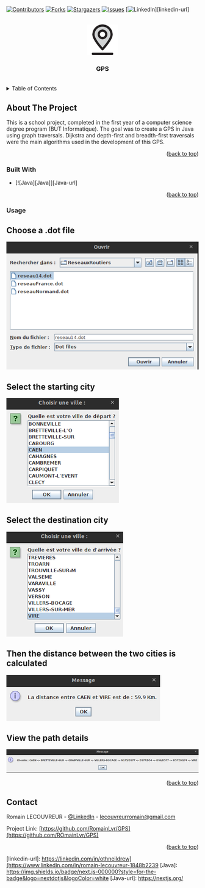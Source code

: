 <a name="readme-top"></a>

[![Contributors][contributors-shield]][contributors-url]
[![Forks][forks-shield]][forks-url]
[![Stargazers][stars-shield]][stars-url]
[![Issues][issues-shield]][issues-url]
[![LinkedIn][linkedin-shield]][linkedin-url]



<!-- PROJECT LOGO -->
<br/>
<div align="center">
  <a href="https://github.com/RomainLvr/GPS">
    <img src="images/logo.svg" alt="Logo" width="80" height="80">
  </a>

  <h3 align="center">GPS</h3>
 </div>
 <br/>


<!-- TABLE OF CONTENTS -->
<details>
  <summary>Table of Contents</summary>
  <ol>
    <li>
      <a href="#about-the-project">About The Project</a>
      <ul>
        <li><a href="#built-with">Built With</a></li>
      </ul>
      <li><a href="#usage">Usage</a></li>
    </li>
  </ol>
</details>



<!-- ABOUT THE PROJECT -->
## About The Project

This is a school project, completed in the first year of a computer science degree program (BUT Informatique).
The goal was to create a GPS in Java using graph traversals.
Dijkstra and depth-first and breadth-first traversals were the main algorithms used in the development of this GPS.

<p align="right">(<a href="#readme-top">back to top</a>)</p>



### Built With

* [![Java][Java]][Java-url]

<p align="right">(<a href="#readme-top">back to top</a>)</p>


<!-- USAGE EXAMPLES -->

### Usage

## Choose a .dot file

<img src="images/chooseDot.png">

## Select the starting city

<img src="images/startCity.png">

## Select the destination city

<img src="images/finalCity.png">

## Then the distance between the two cities is calculated

<img src="images/distance.png">

## View the path details

<img src="images/path.png">

<p align="right">(<a href="#readme-top">back to top</a>)</p>


## Contact

Romain LECOUVREUR - [@LinkedIn](https://www.linkedin.com/in/romain-lecouvreur-1848b2239/) - lecouvreurromain@gmail.com

Project Link: [https://github.com/RomainLvr/GPS](https://github.com/ROmainLvr/GPS)

<p align="right">(<a href="#readme-top">back to top</a>)</p>

[contributors-shield]: https://img.shields.io/github/contributors/RomainLvr/GPS.svg?style=for-the-badge
[contributors-url]: https://github.com/RomainLvr/GPS/graphs/contributors
[forks-shield]: https://img.shields.io/github/forks/RomainLvr/GPS.svg?style=for-the-badge
[forks-url]: https://github.com/RomainLvr/GPS/network/members
[stars-shield]: https://img.shields.io/github/stars/RomainLvr/GPS.svg?style=for-the-badge
[stars-url]: https://github.com/RomainLvr/GPS/stargazers
[issues-shield]: https://img.shields.io/github/issues/RomainLvr/GPS.svg?style=for-the-badge
[issues-url]: https://github.com/RomainLvr/GPS/issues
[license-shield]: https://img.shields.io/github/license/RomainLvr/GPS.svg?style=for-the-badge
[linkedin-shield]: https://img.shields.io/badge/-LinkedIn-black.svg?style=for-the-badge&logo=linkedin&colorB=555
[linkedin-url]: https://linkedin.com/in/othneildrew](https://www.linkedin.com/in/romain-lecouvreur-1848b2239
[Java]: https://img.shields.io/badge/next.js-000000?style=for-the-badge&logo=nextdotjs&logoColor=white
[Java-url]: https://nextjs.org/
